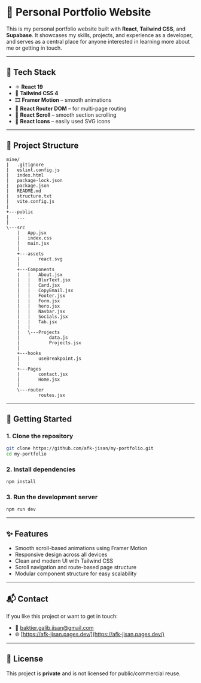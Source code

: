 # 💼 Personal Portfolio Website

This is my personal portfolio website built with **React**, **Tailwind CSS**, and **Supabase**. It showcases my skills, projects, and experience as a developer, and serves as a central place for anyone interested in learning more about me or getting in touch.

---

## 🔧 Tech Stack

* ⚛️ **React 19**
* 🎨 **Tailwind CSS 4**
* 🎞️ **Framer Motion** – smooth animations
* 🔁 **React Router DOM** – for multi-page routing
* 🔽 **React Scroll** – smooth section scrolling
* 🎨 **React Icons** – easily used SVG icons

---

## 📁 Project Structure

```
mine/
|   .gitignore
|   eslint.config.js
|   index.html
|   package-lock.json
|   package.json
|   README.md
|   structure.txt
|   vite.config.js
|   
+---public
|   ...
|       
\---src
    |   App.jsx
    |   index.css
    |   main.jsx
    |   
    +---assets
    |       react.svg
    |       
    +---Components
    |   |   About.jsx
    |   |   BlurText.jsx
    |   |   Card.jsx
    |   |   CopyEmail.jsx
    |   |   Footer.jsx
    |   |   Form.jsx
    |   |   hero.jsx
    |   |   Navbar.jsx
    |   |   Socials.jsx
    |   |   Tab.jsx
    |   |   
    |   \---Projects
    |           data.js
    |           Projects.jsx
    |           
    +---hooks
    |       useBreakpoint.js
    |       
    +---Pages
    |       contact.jsx
    |       Home.jsx
    |       
    \---router
            routes.jsx

```

---

## 🚀 Getting Started

### 1. Clone the repository

```bash
git clone https://github.com/afk-jisan/my-portfolio.git
cd my-portfolio
```

### 2. Install dependencies

```bash
npm install
```

### 3. Run the development server

```bash
npm run dev
```









---

## ✨ Features

* Smooth scroll-based animations using Framer Motion
* Responsive design across all devices
* Clean and modern UI with Tailwind CSS
* Scroll navigation and route-based page structure
* Modular component structure for easy scalability

---

## 📬 Contact

If you like this project or want to get in touch:

* 📧 [baktier.galib.jisan@gmail.com](mailto:baktier.galib.jisan@gmail.com)
* 🌐 [https://afk-jisan.pages.dev/](https://afk-jisan.pages.dev/)

---

## 📄 License

This project is **private** and is not licensed for public/commercial reuse.